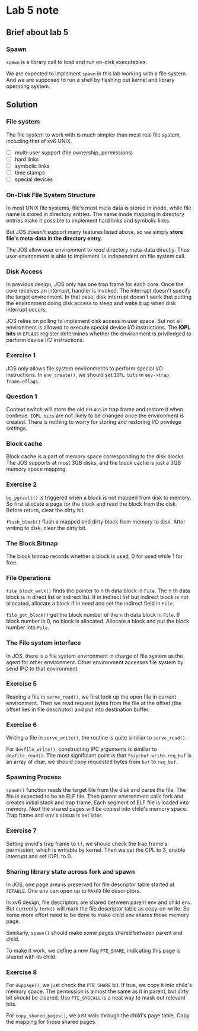 # Lab 5 note

## Brief about lab 5
### Spawn

`spawn` is a library call to load and run on-disk executables.

We are expected to implement `spawn` in this lab working with a file system. 
And we are supposed to run a shell by fleshing out kernel and library operating system.

## Solution
### File system

The file system to work with is much simpler than most real file system, including that of xv6 UNIX.

- [ ] multi-user support (file ownership, permissions)
- [ ] hard links
- [ ] symbolic links
- [ ] time stamps
- [ ] special devices

### On-Disk File System Structure

In most UNIX file systems, file's most meta data is stored in inode, while file name is stored in directory entries. The name inode mapping in directory entries make it possible to implement hard links and symbolic links.

But JOS doesn't support many features listed above, so we simply **store file's meta-data in the directory entry**.

The JOS allow user environment to _read_ directory meta-data directly. Thus user environment is able to implement `ls` independent on file system call.
### Disk Access
In previous design, JOS only has one trap frame for each core. Once the core receives an interrupt, handler is invoked. The interrupt doesn't specify the target environment.
In that case, disk interrupt doesn't work that putting the environment doing disk access to sleep and wake it up when disk interrupt occurs.

JOS relies on polling to implement disk access in user space. But not all environment is allowed to execute special device I/O instructions. The **IOPL bits** in `EFLAGS` register determines whether the environment is priviledged to perform device I/O instructions.
### Exercise 1
JOS only allows file system environments to perform special I/O instructions. In `env_create()`, we should set `IOPL bits` in `env->trap frame.eflags`.

### Question 1
Context switch will store the old `EFLAGS` in trap frame and restore it when continue. `IOPL bits` are not likely to be changed once the environment is created. There is nothing to worry for storing and restoring I/O privilege settings.

### Block cache
Block cache is a part of memory space corresponding to the disk blocks. The JOS supports at most 3GB disks, and the block cache is just a 3GB memory space mapping.

### Exercise 2
`bg_pgfault()` is triggered when a block is not mapped from disk to memory.
So first allocate a page for the block and read the block from the disk. Before return, clear the dirty bit.

`flush_block()` flush a mapped and dirty block from memory to disk. After writing to disk, clear the dirty bit.

### The Block Bitmap
The block bitmap records whether a block is used, 0 for used while 1 for free.

### File Operations
`file_block_walk()` finds the pointer to n th data block in `File`. The n th data block is in direct list or indirect list. 
If in indirect list but indirect block is not allocated, allocate a block if in need and set the indirect field in `File`. 

`file_get_block()` get the block number of the n th data block in `File`. If block number is 0, no block is allocated. Allocate a block and put the block number into `File`.

### The File system interface
In JOS, there is a file system environment in charge of file system as the agent for other environment. 
Other environment accesses file system by send IPC to that environment.

### Exercise 5
Reading a file in `serve_read()`, we first look up the open file in current environment. 
Then we read request bytes from the file at the offset (the offset lies in file descriptor) and put into destination buffer.

### Exercise 6
Writing a file in `serve_write()`, the routine is quite similiar to `serve_read()`.

For `devfile_write()`, constructing IPC arguments is similiar to `devfile_read()`. The most significant point is that `fsipcbuf.write.req_buf` is an array of char, we should copy requested bytes from `buf` to `req_buf`.

### Spawning Process
`spawn()` function reads the target file from the disk and parse the file.
The file is expected to be an ELF file. 
Then parent environment calls fork and creates initial stack and trap frame. 
Each segment of ELF file is loaded into memory. 
Next the shared pages will be copied into child's memory space.
Trap frame and env's status is set later.

### Exercise 7
Setting envid's trap frame to `tf`, we should check the trap frame's permission, which is writable by kernel.
Then we set the CPL to 3, enable interrupt and set IOPL to 0.

### Sharing library state across fork and spawn
In JOS, one page area is preserved for file descriptor table started at `FDTABLE`. One env can open up to `MAXFD` file descriptors.

In xv6 design, file descriptors are shared between parent env and child env. But currently `fork()` will mark the file descriptor table as copy-on-write. So some more effort need to be done to make child env shares those memory page.

Similiarly, `spawn()` should make some pages shared between parent and child.

To make it work, we define a new flag `PTE_SHARE`, indicating this page is shared with its child.

### Exercise 8
For `duppage()`, we just check the `PTE_SHARE` bit. If true, we copy it into child's memory space. The permission is almost the same as it in parent, but dirty bit should be cleared. Use `PTE_SYSCALL` is a neat way to mask out relevant bits.

For `copy_shared_pages()`, we just walk through the child's page table. Copy the mapping for those shared pages.